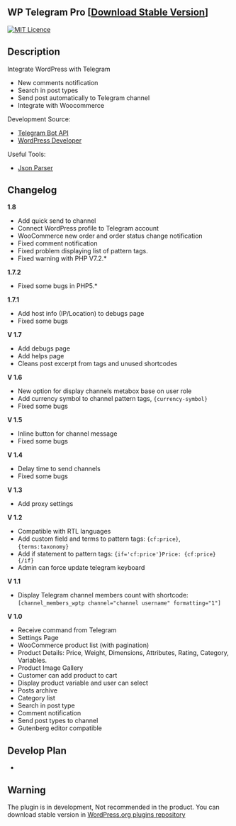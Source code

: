 ## WP Telegram Pro [[Download Stable Version](https://wordpress.org/plugins/wp-telegram-pro)]

[![MIT Licence](https://badges.frapsoft.com/os/mit/mit.svg)](https://opensource.org/licenses/mit-license.php)   

Description
-----------

Integrate WordPress with Telegram

- New comments notification
- Search in post types
- Send post automatically to Telegram channel
- Integrate with Woocommerce


Development Source:
- [Telegram Bot API](https://core.telegram.org/bots/api)
- [WordPress Developer](http://developer.wordpress.org) 

Useful Tools:
- [Json Parser](http://json.parser.online.fr/)


Changelog
-----------
**1.8**
- Add quick send to channel
- Connect WordPress profile to Telegram account
- WooCommerce new order and order status change notification
- Fixed comment notification
- Fixed problem displaying list of pattern tags.
- Fixed warning with PHP V7.2.*

**1.7.2**
- Fixed some bugs in PHP5.*

**1.7.1**
- Add host info (IP/Location) to debugs page
- Fixed some bugs

**V 1.7**
- Add debugs page
- Add helps page
- Cleans post excerpt from tags and unused shortcodes

**V 1.6**
- New option for display channels metabox base on user role
- Add currency symbol to channel pattern tags, `{currency-symbol}`
- Fixed some bugs

**V 1.5**
- Inline button for channel message
- Fixed some bugs

**V 1.4**
- Delay time to send channels
- Fixed some bugs

**V 1.3**
- Add proxy settings

**V 1.2**
- Compatible with RTL languages
- Add custom field and terms to pattern tags: `{cf:price}`, `{terms:taxonomy}`
- Add if statement to pattern tags: `{if='cf:price'}Price: {cf:price}{/if}`
- Admin can force update telegram keyboard

**V 1.1**
- Display Telegram channel members count with shortcode: `[channel_members_wptp channel="channel username" formatting="1"]`

**V 1.0**
- Receive command from Telegram
- Settings Page
- WooCommerce product list (with pagination)
- Product Details: Price, Weight, Dimensions, Attributes, Rating, Category, Variables.
- Product Image Gallery
- Customer can add product to cart
- Display product variable and user can select
- Posts archive
- Category list
- Search in post type
- Comment notification
- Send post types to channel
- Gutenberg editor compatible

Develop Plan
-----------
-

Warning
-----------
The plugin is in development, Not recommended in the product. You can download stable version in [WordPress.org plugins repository](https://wordpress.org/plugins/wp-telegram-pro)